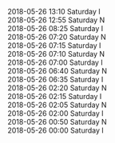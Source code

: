 2018-05-26 13:10 Saturday  I  
2018-05-26 12:55 Saturday  N  
2018-05-26 08:25 Saturday  I  
2018-05-26 07:20 Saturday  N  
2018-05-26 07:15 Saturday  I  
2018-05-26 07:10 Saturday  N  
2018-05-26 07:00 Saturday  I  
2018-05-26 06:40 Saturday  N  
2018-05-26 06:35 Saturday  I  
2018-05-26 02:20 Saturday  N  
2018-05-26 02:15 Saturday  I  
2018-05-26 02:05 Saturday  N  
2018-05-26 02:00 Saturday  I  
2018-05-26 00:50 Saturday  N  
2018-05-26 00:00 Saturday  I  
